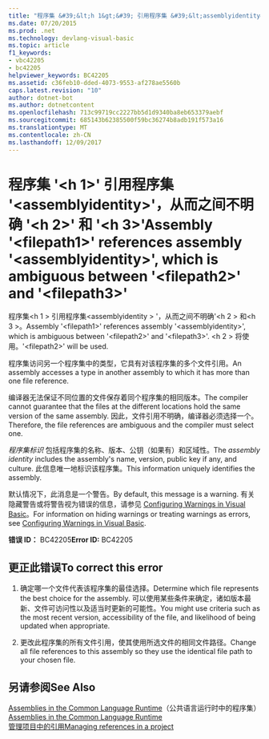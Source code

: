 ```yaml
---
title: "程序集 &#39;&lt;h 1&gt;&#39; 引用程序集 &#39;&lt;assemblyidentity&gt;&#39;，从而之间不明确 &#39;&lt;h 2&gt;&#39; 和 &#39;&lt;h 3&gt;&#39;"
ms.date: 07/20/2015
ms.prod: .net
ms.technology: devlang-visual-basic
ms.topic: article
f1_keywords:
- vbc42205
- bc42205
helpviewer_keywords: BC42205
ms.assetid: c36feb10-dded-4073-9553-af278ae5560b
caps.latest.revision: "10"
author: dotnet-bot
ms.author: dotnetcontent
ms.openlocfilehash: 713c99719cc2227bb5d1d9340ba8eb653379aebf
ms.sourcegitcommit: 685143b62385500f59bc36274b8adb191f573a16
ms.translationtype: MT
ms.contentlocale: zh-CN
ms.lasthandoff: 12/09/2017
---
```

# <a name="assembly-39ltfilepath1gt39-references-assembly-39ltassemblyidentitygt39-which-is-ambiguous-between-39ltfilepath2gt39-and-39ltfilepath3gt39"></a><span data-ttu-id="1d437-102">程序集 &#39;&lt;h 1&gt;&#39; 引用程序集 &#39;&lt;assemblyidentity&gt;&#39;，从而之间不明确 &#39;&lt;h 2&gt;&#39; 和 &#39;&lt;h 3&gt;&#39;</span><span class="sxs-lookup"><span data-stu-id="1d437-102">Assembly &#39;&lt;filepath1&gt;&#39; references assembly &#39;&lt;assemblyidentity&gt;&#39;, which is ambiguous between &#39;&lt;filepath2&gt;&#39; and &#39;&lt;filepath3&gt;&#39;</span></span>
<span data-ttu-id="1d437-103">程序集\<h 1 > 引用程序集\<assemblyidentity > '，从而之间不明确'\<h 2 > 和\<h 3 >。</span><span class="sxs-lookup"><span data-stu-id="1d437-103">Assembly '\<filepath1>' references assembly '\<assemblyidentity>', which is ambiguous between '\<filepath2>' and '\<filepath3>'.</span></span> <span data-ttu-id="1d437-104">\<h 2 > 将使用。</span><span class="sxs-lookup"><span data-stu-id="1d437-104">'\<filepath2>' will be used.</span></span>  
  
 <span data-ttu-id="1d437-105">程序集访问另一个程序集中的类型，它具有对该程序集的多个文件引用。</span><span class="sxs-lookup"><span data-stu-id="1d437-105">An assembly accesses a type in another assembly to which it has more than one file reference.</span></span>  
  
 <span data-ttu-id="1d437-106">编译器无法保证不同位置的文件保存着同个程序集的相同版本。</span><span class="sxs-lookup"><span data-stu-id="1d437-106">The compiler cannot guarantee that the files at the different locations hold the same version of the same assembly.</span></span> <span data-ttu-id="1d437-107">因此，文件引用不明确，编译器必须选择一个。</span><span class="sxs-lookup"><span data-stu-id="1d437-107">Therefore, the file references are ambiguous and the compiler must select one.</span></span>  
  
 <span data-ttu-id="1d437-108">*程序集标识* 包括程序集的名称、版本、公钥（如果有）和区域性。</span><span class="sxs-lookup"><span data-stu-id="1d437-108">The *assembly identity* includes the assembly's name, version, public key if any, and culture.</span></span> <span data-ttu-id="1d437-109">此信息唯一地标识该程序集。</span><span class="sxs-lookup"><span data-stu-id="1d437-109">This information uniquely identifies the assembly.</span></span>  
  
 <span data-ttu-id="1d437-110">默认情况下，此消息是一个警告。</span><span class="sxs-lookup"><span data-stu-id="1d437-110">By default, this message is a warning.</span></span> <span data-ttu-id="1d437-111">有关隐藏警告或将警告视为错误的信息，请参见 [Configuring Warnings in Visual Basic](/visualstudio/ide/configuring-warnings-in-visual-basic)。</span><span class="sxs-lookup"><span data-stu-id="1d437-111">For information on hiding warnings or treating warnings as errors, see [Configuring Warnings in Visual Basic](/visualstudio/ide/configuring-warnings-in-visual-basic).</span></span>  
  
 <span data-ttu-id="1d437-112">**错误 ID：** BC42205</span><span class="sxs-lookup"><span data-stu-id="1d437-112">**Error ID:** BC42205</span></span>  
  
## <a name="to-correct-this-error"></a><span data-ttu-id="1d437-113">更正此错误</span><span class="sxs-lookup"><span data-stu-id="1d437-113">To correct this error</span></span>  
  
1.  <span data-ttu-id="1d437-114">确定哪一个文件代表该程序集的最佳选择。</span><span class="sxs-lookup"><span data-stu-id="1d437-114">Determine which file represents the best choice for the assembly.</span></span> <span data-ttu-id="1d437-115">可以使用某些条件来确定，诸如版本最新、文件可访问性以及适当时更新的可能性。</span><span class="sxs-lookup"><span data-stu-id="1d437-115">You might use criteria such as the most recent version, accessibility of the file, and likelihood of being updated when appropriate.</span></span>  
  
2.  <span data-ttu-id="1d437-116">更改此程序集的所有文件引用，使其使用所选文件的相同文件路径。</span><span class="sxs-lookup"><span data-stu-id="1d437-116">Change all file references to this assembly so they use the identical file path to your chosen file.</span></span>  
  
## <a name="see-also"></a><span data-ttu-id="1d437-117">另请参阅</span><span class="sxs-lookup"><span data-stu-id="1d437-117">See Also</span></span>  
 <span data-ttu-id="1d437-118">[Assemblies in the Common Language Runtime](../../../docs/framework/app-domains/assemblies-in-the-common-language-runtime.md)（公共语言运行时中的程序集）</span><span class="sxs-lookup"><span data-stu-id="1d437-118">[Assemblies in the Common Language Runtime](../../../docs/framework/app-domains/assemblies-in-the-common-language-runtime.md)</span></span>  
 [<span data-ttu-id="1d437-119">管理项目中的引用</span><span class="sxs-lookup"><span data-stu-id="1d437-119">Managing references in a project</span></span>](/visualstudio/ide/managing-references-in-a-project)  
